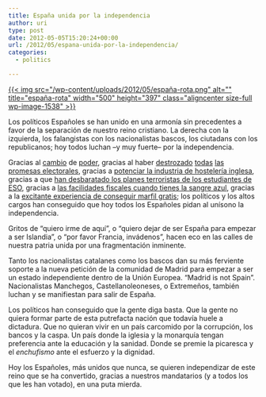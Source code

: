 ```yaml
---
title: España unida por la independencia
author: uri
type: post
date: 2012-05-05T15:20:24+00:00
url: /2012/05/espana-unida-por-la-independencia/
categories:
  - politics

---
```

[{{< img src="/wp-content/uploads/2012/05/españa-rota.png" alt="" title="españa-rota" width="500" height="397" class="aligncenter size-full wp-image-1538" >}}][1]

Los políticos Españoles se han unido en una armonía sin precedentes a favor de la separación de nuestro reino cristiano. La derecha con la izquierda, los falangistas con los nacionalistas bascos, los ciutadans con los republicanos; hoy todos luchan &#8211;y muy fuerte&#8211; por la independencia. 

Gracias al [cambio][2] de [poder][3], gracias al haber [destrozado][4] [todas][5] [las promesas electorales][6], gracias a [potenciar la industria de hostelería inglesa][7], gracias a que [han desbaratado los planes terroristas de los estudiantes de ESO][8], gracias a [las facilidades fiscales cuando tienes la sangre azul][9], gracias a la [excitante experiencia de conseguir marfil gratis][10]; los políticos y los altos cargos han conseguido que hoy todos los Españoles pidan al unísono la independencia. 

Gritos de &#8220;quiero irme de aquí&#8221;, o &#8220;quiero dejar de ser España para empezar a ser Islandia&#8221;, o &#8220;por favor Francia, invádenos&#8221;, hacen eco en las calles de nuestra patria unida por una fragmentación inminente.

Tanto los nacionalistas catalanes como los bascos dan su más ferviente soporte a la nueva petición de la comunidad de Madrid para empezar a ser un estado independiente dentro de la Unión Europea. &#8220;Madrid is not Spain&#8221;. Nacionalistas Manchegos, Castellanoleoneses, o Extremeños, también luchan y se manifiestan para salir de España.

Los políticos han conseguido que la gente diga basta. Que la gente no quiera formar parte de esta putrefacta nación que todavía huele a dictadura. Que no quieran vivir en un país carcomido por la corrupción, los bancos y la caspa. Un país donde la iglesia y la monarquía tengan preferencia ante la educación y la sanidad. Donde se premie la picaresca y el _enchufismo_ ante el esfuerzo y la dignidad. 

Hoy los Españoles, más unidos que nunca, se quieren independizar de este reino que se ha convertido, gracias a nuestros mandatarios (y a todos los que les han votado), en una puta mierda.

 [1]: /wp-content/uploads/2012/05/españa-rota.png
 [2]: http://www.elconfidencial.com/espana/2011/11/20/rajoy-gana-con-mayoria-absoluta-y-rubalcaba-no-evita-la-peor-debacle-del-psoe-88057/
 [3]: http://www.elperiodico.com/es/noticias/elecciones-28n/20101128/artur-mas-gana-con-holgura-las-elecciones-sera-proximo-presidente-generalitat/600320.shtml
 [4]: http://www.youtube.com/watch?v=QlV_wFv0xWk&feature=related
 [5]: http://www.youtube.com/watch?v=6sTWDRBCwd8&feature=related
 [6]: http://www.youtube.com/watch?v=EpN07eLLJ2w&feature=related
 [7]: http://www.youtube.com/watch?v=IxI5ZatqMgI
 [8]: http://www.youtube.com/watch?v=xoMQqr65344&feature=related
 [9]: http://politica.elpais.com/politica/2012/05/02/actualidad/1335989603_949072.html
 [10]: http://www.flickr.com/photos/quilombo_samuel/7076328985/